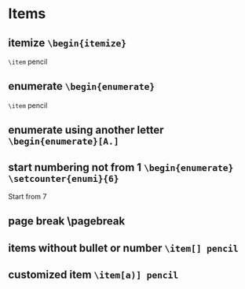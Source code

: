 # Items
## itemize ```\begin{itemize}```
```\item``` pencil

## enumerate ```\begin{enumerate}```
```\item``` pencil

## enumerate using another letter ```\begin{enumerate}[A.]```

## start numbering not from 1 ```\begin{enumerate} \setcounter{enumi}{6}```
Start from 7

## page break \pagebreak
## items without bullet or number ```\item[] pencil```
## customized item ```\item[a)] pencil```
